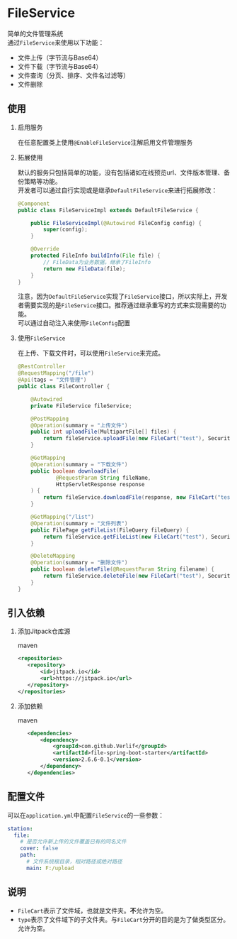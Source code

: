# FileService

简单的文件管理系统  
通过`FileService`来使用以下功能：

* 文件上传（字节流与Base64）
* 文件下载（字节流与Base64）
* 文件查询（分页、排序、文件名过滤等）
* 文件删除

## 使用

1. 启用服务

    在任意配置类上使用`@EnableFileService`注解启用文件管理服务

2. 拓展使用

    默认的服务只包括简单的功能，没有包括诸如在线预览url、文件版本管理、备份策略等功能。  
    开发者可以通过自行实现或是继承`DefaultFileService`来进行拓展修改：
    
    ```java
    @Component
    public class FileServiceImpl extends DefaultFileService {
    
        public FileServiceImpl(@Autowired FileConfig config) {
            super(config);
        }
    
        @Override
        protected FileInfo buildInfo(File file) {
            // FileData为业务数据，继承了FileInfo
            return new FileData(file);
        }
    }
    ```
    
    注意，因为`DefaultFileService`实现了`FileService`接口，所以实际上，开发者需要实现的是`FileService`接口。推荐通过继承重写的方式来实现需要的功能。  
    可以通过自动注入来使用`FileConfig`配置

3. 使用`FileService`

    在上传、下载文件时，可以使用`FileService`来完成。
    
    ```java
    @RestController
    @RequestMapping("/file")
    @Api(tags = "文件管理")
    public class FileController {
    
        @Autowired
        private FileService fileService;
    
        @PostMapping
        @Operation(summary = "上传文件")
        public int uploadFile(MultipartFile[] files) {
            return fileService.uploadFile(new FileCart("test"), SecurityUtils.getUsername(), files);
        }
    
        @GetMapping
        @Operation(summary = "下载文件")
        public boolean downloadFile(
                @RequestParam String fileName,
                HttpServletResponse response
        ) {
            return fileService.downloadFile(response, new FileCart("test"), SecurityUtils.getUsername(), fileName);
        }
    
        @GetMapping("/list")
        @Operation(summary = "文件列表")
        public FilePage getFileList(FileQuery fileQuery) {
            return fileService.getFileList(new FileCart("test"), SecurityUtils.getUsername(), fileQuery);
        }
    
        @DeleteMapping
        @Operation(summary = "删除文件")
        public boolean deleteFile(@RequestParam String filename) {
            return fileService.deleteFile(new FileCart("test"), SecurityUtils.getUsername(), filename);
        }
    }
    ```

## 引入依赖

1. 添加Jitpack仓库源
    
    maven

    ```xml
    <repositories>
       <repository>
           <id>jitpack.io</id>
           <url>https://jitpack.io</url>
       </repository>
    </repositories>
    ```

2. 添加依赖
    
    maven

    ```xml
       <dependencies>
           <dependency>
               <groupId>com.github.Verlif</groupId>
               <artifactId>file-spring-boot-starter</artifactId>
               <version>2.6.6-0.1</version>
           </dependency>
       </dependencies>
    ```

## 配置文件

可以在`application.yml`中配置`FileService`的一些参数：

```yaml
station:
  file:
    # 是否允许新上传的文件覆盖已有的同名文件
    cover: false
    path:
      # 文件系统根目录，相对路径或绝对路径
      main: F:/upload
```

## 说明

* `FileCart`表示了文件域，也就是文件夹。**不**允许为空。
* `type`表示了文件域下的子文件夹。与`FileCart`分开的目的是为了做类型区分。允许为空。